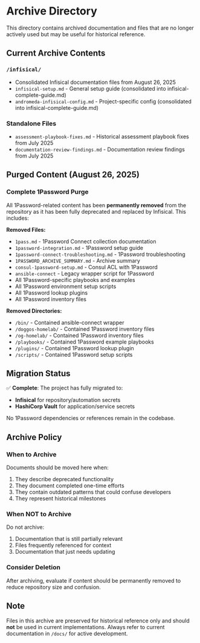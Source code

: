 # Archive Directory

This directory contains archived documentation and files that are no longer actively used but may be useful for historical reference.

## Current Archive Contents

### `/infisical/`
- Consolidated Infisical documentation files from August 26, 2025
- `infisical-setup.md` - General setup guide (consolidated into infisical-complete-guide.md)
- `andromeda-infisical-config.md` - Project-specific config (consolidated into infisical-complete-guide.md)

### Standalone Files
- `assessment-playbook-fixes.md` - Historical assessment playbook fixes from July 2025
- `documentation-review-findings.md` - Documentation review findings from July 2025

## Purged Content (August 26, 2025)

### Complete 1Password Purge

All 1Password-related content has been **permanently removed** from the repository as it has been fully deprecated and replaced by Infisical. This includes:

**Removed Files:**
- `1pass.md` - 1Password Connect collection documentation
- `1password-integration.md` - 1Password setup guide
- `1password-connect-troubleshooting.md` - 1Password troubleshooting
- `1PASSWORD_ARCHIVE_SUMMARY.md` - Archive summary
- `consul-1password-setup.md` - Consul ACL with 1Password
- `ansible-connect` - Legacy wrapper script for 1Password
- All 1Password-specific playbooks and examples
- All 1Password environment setup scripts
- All 1Password lookup plugins
- All 1Password inventory files

**Removed Directories:**
- `/bin/` - Contained ansible-connect wrapper
- `/doggos-homelab/` - Contained 1Password inventory files
- `/og-homelab/` - Contained 1Password inventory files
- `/playbooks/` - Contained 1Password example playbooks
- `/plugins/` - Contained 1Password lookup plugin
- `/scripts/` - Contained 1Password setup scripts

## Migration Status

✅ **Complete**: The project has fully migrated to:
- **Infisical** for repository/automation secrets
- **HashiCorp Vault** for application/service secrets

No 1Password dependencies or references remain in the codebase.

## Archive Policy

### When to Archive
Documents should be moved here when:
1. They describe deprecated functionality
2. They document completed one-time efforts
3. They contain outdated patterns that could confuse developers
4. They represent historical milestones

### When NOT to Archive
Do not archive:
1. Documentation that is still partially relevant
2. Files frequently referenced for context
3. Documentation that just needs updating

### Consider Deletion
After archiving, evaluate if content should be permanently removed to reduce repository size and confusion.

## Note

Files in this archive are preserved for historical reference only and should **not** be used in current implementations. Always refer to current documentation in `/docs/` for active development.
